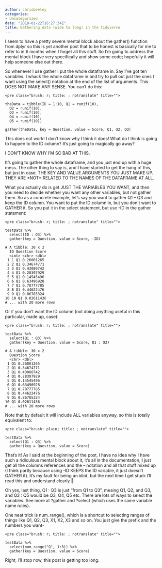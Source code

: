 ```yaml
---
author: chrisbeeley
categories:
- Uncategorized
date: "2018-01-22T16:27:34Z"
title: Gathering data (wide to long) in the tidyverse
---
```


I seem to have a pretty severe mental block about the gather() function from dplyr so this is yet another post that to be honest is basically for me to refer to in 6 months when I forget all this stuff. So I’m going to address the mental block I have very specifically and show some code; hopefully it will help someone else out there.

So whenever I use gather I put the whole dataframe in. Say I’ve got ten variables. I whack the whole dataframe in and try to pull out just the ones I want using the select() notation at the end of the list of arguments. This DOES NOT MAKE ANY SENSE. You can’t do this:

```
<pre class="brush: r; title: ; notranslate" title="">

theData = tibble(ID = 1:10, Q1 = runif(10),
  Q2 = runif(10),
  Q3 = runif(10),
  Q4 = runif(10),
  Q5 = runif(10))

gather(theData, key = Question, value = Score, Q1, Q2, Q3)

```

This does not work! I don’t know why I think it does! What do I think is going to happen to the ID column? It’s just going to magically go away?

I DON’T KNOW WHY I’M SO BAD AT THIS.

It’s going to gather the whole dataframe, and you just end up with a huge mess. The other thing to say is, and I have started to get the hang of this, but just in case. THE KEY AND VALUE ARGUMENTS YOU JUST MAKE UP. THEY ARE \*NOT\* RELATED TO THE NAMES OF THE DATAFRAME AT ALL.

What you actually do is get JUST THE VARIABLES YOU WANT, and then you need to decide whether you want any other variables, but not gather them. So as a concrete example, let’s say you want to gather Q1 – Q3 and keep the ID column. You want to put the ID column in, but you don’t want to GATHER it. So you put it in the select statement, but use -ID in the gather statement:

```
<pre class="brush: r; title: ; notranslate" title="">

testData %>%
  select(ID : Q3) %>%
  gather(key = Question, value = Score, -ID)

# A tibble: 30 x 3
  ID Question Score
  <int> <chr> <dbl>
 1 1 Q1 0.26001265
 2 2 Q1 0.34674771
 3 3 Q1 0.43080742
 4 4 Q1 0.28397929
 5 5 Q1 0.14545496
 6 6 Q1 0.63496928
 7 7 Q1 0.78777785
 8 8 Q1 0.44622476
 9 9 Q1 0.86785324
10 10 Q1 0.02611436
# ... with 20 more rows

```

Or if you don’t want the ID column (not doing anything useful in this particular, made up, case):

```
<pre class="brush: r; title: ; notranslate" title="">

testData %>%
  select(Q1 : Q3) %>%
  gather(key = Question, value = Score, Q1 : Q3)

# A tibble: 30 x 2
  Question Score
  <chr> <dbl>
 1 Q1 0.26001265
 2 Q1 0.34674771
 3 Q1 0.43080742
 4 Q1 0.28397929
 5 Q1 0.14545496
 6 Q1 0.63496928
 7 Q1 0.78777785
 8 Q1 0.44622476
 9 Q1 0.86785324
10 Q1 0.02611436
# ... with 20 more rows

```

Note that by default it will include ALL variables anyway, so this is totally equivalent to:

```
<pre class="brush: plain; title: ; notranslate" title="">

testData %>%
  select(Q1 : Q3) %>%
  gather(key = Question, value = Score)

```

That’s it! As I said at the beginning of the post, I have no idea why I have such a ridiculous mental block about it, it’s all in the documentation, I just get all the columns references and the – notation and all that stuff mixed up (I think partly because using -ID KEEPS the ID variable, it just doesn’t GATHER it). It’s my fault for being an idiot, but the next time I get stuck I’ll read this and understand clearly 🙂

Oh yes, last thing, Q1 : Q3 is just “from Q1 to Q3”, meaing Q1, Q2, and Q3, and Q3 : Q5 would be Q3, Q4, Q5 etc. There are lots of ways to select the variables. See more at ?gather and ?select (which uses the same variable name rules).

One neat trick is num\_range(), which is a shortcut to selecting ranges of things like Q1, Q2, Q3, X1, X2, X3 and so on. You just give the prefix and the numbers you want-

```
<pre class="brush: r; title: ; notranslate" title="">

testData %>%
  select(num_range("Q", 1:3)) %>%
  gather(key = Question, value = Score)

```

Right, I’ll stop now, this post is getting too long.